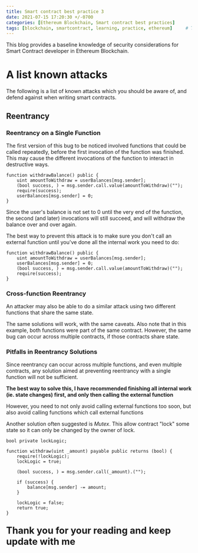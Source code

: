 ```yaml
---
title: Smart contract best practice 3
date: 2021-07-15 17:20:30 +/-0700
categories: [Ethereum Blockchain, Smart contract best practices]
tags: [blockchain, smartcontract, learning, practice, ethereum]     # TAG names should always be lowercase
---
```


This blog provides a baseline knowledge of security considerations for Smart Contract developer in Ethereum Blockchain.

# A list known attacks 

The following is a list of known attacks which you should be aware of, and defend against when writing smart contracts.

## Reentrancy

### Reentrancy on a Single Function
The first version of this bug to be noticed involved functions that could be called repeatedly, before the first invocation of the function was finished. This may cause the different invocations of the function to interact in destructive ways.

```solidity
function withdrawBalance() public {
    uint amountToWithdraw = userBalances[msg.sender];
    (bool success, ) = msg.sender.call.value(amountToWithdraw)("");
    require(success);
    userBalances[msg.sender] = 0;
}
```

Since the user's balance is not set to 0 until the very end of the function, the second (and later) invocations will still succeed, and will withdraw the balance over and over again.

The best way to prevent this attack is to make sure you don't call an external function until you've done all the internal work you need to do:

```solidity
function withdrawBalance() public {
    uint amountToWithdraw = userBalances[msg.sender];
    userBalances[msg.sender] = 0;
    (bool success, ) = msg.sender.call.value(amountToWithdraw)("");
    require(success);
}
```
### Cross-function Reentrancy
An attacker may also be able to do a similar attack using two different functions that share the same state.

The same solutions will work, with the same caveats. Also note that in this example, both functions were part of the same contract. However, the same bug can occur across multiple contracts, if those contracts share state.

### Pitfalls in Reentrancy Solutions
Since reentrancy can occur across multiple functions, and even multiple contracts, any solution aimed at preventing reentrancy with a single function will not be sufficient.

**The best way to solve this, I have recommended finishing all internal work (ie. state changes) first, and only then calling the external function**

However, you need to not only avoid calling external functions too soon, but also avoid calling functions which call external functions

Another solution often suggested is <i>Mutex</i>. This allow contract "lock" some state so it can only be changed by the owner of lock.
```solidity
bool private lockLogic;

function withdraw(uint _amount) payable public returns (bool) {
    require(!lockLogic);
    lockLogic = true;

    (bool success, ) = msg.sender.call(_amount).("");

    if (success) {
        balance[msg.sender] -= amount;
    }
    
    lockLogic = false;
    return true;
}
```

<p style="font-size: 25px; font-weight: bold">Thank you for your reading and keep update with me</p>
